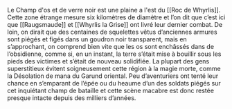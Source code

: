 Le Champ d'os et de verre noir est une plaine a l'est du [[Roc de Whyrlis]].
Cette zone étrange mesure six kilomètres de diamètre et l’on dit que c’est ici que [[Raugsmaude]] et [[Whyrlis la Grise]] ont livré leur dernier combat. De loin, on dirait que des centaines de squelettes vêtus d’anciennes armures sont piégés et figés dans un goudron noir transparent, mais en s’approchant, on comprend bien vite que les os sont enchâssés dans de l’obsidienne, comme si, en un instant, la terre s’était mise à bouillir sous les pieds des victimes et s’était de nouveau solidifiée. La plupart des gens superstitieux évitent soigneusement cette région à la magie morte, comme la Désolation de mana du Garund oriental. Peu d’aventuriers ont tenté leur chance en s’emparant de l’épée ou du heaume d’un des soldats piégés sur cet inquiétant champ de bataille et cette scène macabre est donc restée presque intacte depuis des milliers d’années.